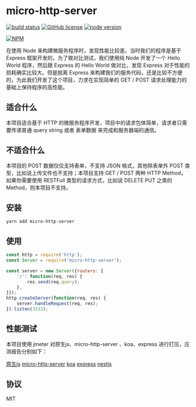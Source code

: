 # micro-http-server

[![build status][action-image]][action-url]
[![GitHub license](https://img.shields.io/github/license/yunnysunny/micro-http-server)](https://github.com/yunnysunny/micro-http-server)
[![node version][node-image]][node-url]

[npm-url]: https://npmjs.org/package/@yunnysunny/micro-http-server
[action-image]: https://github.com/yunnysunny/micro-http-server/workflows/CI/badge.svg
[action-url]: https://github.com/yunnysunny/micro-http-server/actions/workflows/ci.yml

[node-image]: https://img.shields.io/badge/node.js-%3E=_12-green.svg?style=flat-square
[node-url]: http://nodejs.org/download/

[![NPM](https://nodei.co/npm/micro-http-server.png?downloads=true)](https://nodei.co/npm/micro-http-server/) 

在使用 Node 来构建微服务程序时，发现性能比较差。当时我们的程序是基于 Express 框架开发的，为了做对比测试，我们使用纯 Node 开发了一个 Hello World 程序，然后跟 Express 的 Hello World 做对比，发现 Express 对于性能的损耗确实比较大。但是脱离 Express 来构建我们的服务代码，还是比较不方便的，为此我们开发了这个项目，力求在实现简单的 GET / POST 请求处理能力的基础上保持程序的高性能。

## 适合什么

本项目适合基于 HTTP 的微服务程序开发，项目中的请求包体简单，请求者只需要传递普通 query string 或者 表单数据 来完成和服务器端的通信。

## 不适合什么

本项目的 POST 数据仅仅支持表单，不支持 JSON 格式，其他除表单外 POST 类型，比如说上传文件也不支持；本项目支持 GET / POST 两种 HTTP Method，如果你需要使用 RESTFull 类型的请求方式，比如说 DELETE PUT 之类的 Method，则本项目不支持。

## 安装

```
yarn add micro-http-server
```

## 使用

```javascript
const http = require('http');
const Server = require('micro-http-server');

const server = new Server({routers: {
    '/': function(req, res) {
        res.send(req.query);
    },
}});
http.createServer(function(req, res) {
    server.handleRequest(req, res);
}).listen(3333);

```

## 性能测试

本项目使用 jmeter 对原生js、micro-http-server 、koa、express 进行打压，压测报告分别如下：

[原生js](https://yunnysunny.github.io/micro-http-server/native)
[micro-http-server](https://yunnysunny.github.io/micro-http-server/mhs)
[koa](https://yunnysunny.github.io/micro-http-server/koa)
[express](https://yunnysunny.github.io/micro-http-server/express)
[nestjs](https://yunnysunny.github.io/micro-http-server/nestjs)

## 协议

MIT


